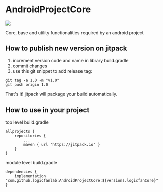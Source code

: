 # AndroidProjectCore
[![](https://jitpack.io/v/logicfanlab/AndroidProjectCore.svg)](https://jitpack.io/#logicfanlab/AndroidProjectCore)

Core, base and utility functionalities required by an android project

## How to publish new version on jitpack
1. increment version code and name in library build.gradle
2. commit changes
3. use this git snippet to add release tag:
```
git tag -a 1.0 -m "v1.0"
git push origin 1.0
```
That's it! jitpack will package your build automatically.

## How to use in your project
top level build.gradle
```
allprojects {
    repositories {
        ...
        maven { url 'https://jitpack.io' }
    }
}
```
module level build.gradle
```
dependencies {
    implementation "com.github.logicfanlab:AndroidProjectCore:${versions.logicfanCore}"
}
```
